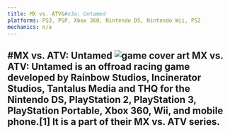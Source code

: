 ```yaml
---
title: MX vs. ATV&#x3a; Untamed
platforms: PS3, PSP, Xbox 360, Nintendo DS, Nintendo Wii, PS2
mechanics: n/a
---
```

#MX vs. ATV: Untamed
![game cover art](//images.igdb.com/igdb/image/upload/t_thumb/jsvapkk9myz6xnu2ltsv.jpg "Logo Title Text 1")
MX vs. ATV: Untamed is an offroad racing game developed by Rainbow Studios, Incinerator Studios, Tantalus Media and THQ for the Nintendo DS, PlayStation 2, PlayStation 3, PlayStation Portable, Xbox 360, Wii, and mobile phone.[1] It is a part of their MX vs. ATV series.
-
